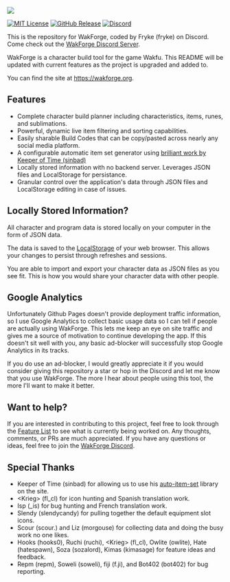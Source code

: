 ![](https://i.imgur.com/TsVnKyB.jpeg)

[![MIT License](https://img.shields.io/static/v1?label=Licence&message=MIT&color=green)](https://opensource.org/licenses/) [![GitHub Release](https://img.shields.io/static/v1?label=Version&message=2.7.1&color=blue)]() [![Discord](https://img.shields.io/static/v1?label=Discord&message=Click%20to%20Join&color=purple)](https://discord.gg/k3v2fXQWJp)

This is the repository for WakForge, coded by Fryke (fryke) on Discord. <br> Come check out the [WakForge Discord Server](https://discord.gg/k3v2fXQWJp).

WakForge is a character build tool for the game Wakfu. This README will be updated with current features as the project is upgraded and added to.

You can find the site at <https://wakforge.org>.<br>

<!-- You can find the standalone Electron version in the [releases section](https://github.com/Tmktahu/atlas/releases). -->

## Features

- Complete character build planner including characteristics, items, runes, and sublimations.
- Powerful, dynamic live item filtering and sorting capabilities.
- Easily sharable Build Codes that can be copy/pasted across nearly any social media platform.
- A configurable automatic item set generator using [brilliant work by Keeper of Time (sinbad)](https://github.com/mikeshardmind/wakfu-utils)
- Locally stored information with no backend server. Leverages JSON files and LocalStorage for persistance.
- Granular control over the application's data through JSON files and LocalStorage editing in case of issues.

## Locally Stored Information?

All character and program data is stored locally on your computer in the form of JSON data.

The data is saved to the [LocalStorage](https://developer.mozilla.org/en-US/docs/Web/API/Web_Storage_API) of your web browser. This allows your changes to persist through refreshes and sessions.

You are able to import and export your character data as JSON files as you see fit. This is how you would share your character data with other people.

## Google Analytics

Unfortunately Github Pages doesn't provide deployment traffic information, so I use Google Analytics to collect basic usage data so I can tell if people are actually using WakForge. This lets me keep an eye on site traffic and gives me a source of motivation to continue developing the app. If this doesn't sit well with you, any basic ad-blocker will successfully stop Google Analytics in its tracks.

If you do use an ad-blocker, I would greatly appreciate it if you would consider giving this repository a star or hop in the Discord and let me know that you use WakForge. The more I hear about people using this tool, the more I'll want to make it better.

## Want to help?

If you are interested in contributing to this project, feel free to look through the [Feature List](https://laminated-concrete.notion.site/Wakfu-Wizard-Feature-List-3c26bd7eb0f346f7a57f061b50230ed3) to see what is currently being worked on. Any thoughts, comments, or PRs are much appreciated. If you have any questions or ideas, feel free to join the [WakForge Discord](https://discord.gg/k3v2fXQWJp).

## Special Thanks

- Keeper of Time (sinbad) for allowing us to use his [auto-item-set](https://github.com/mikeshardmind/wakfu-utils) library on the site.
- \<Krieg\> (fl_cl) for icon hunting and Spanish translation work.
- Isp (\_is) for bug hunting and French translation work.
- Slendy (slendycandy) for pulling together the default equipment slot icons.
- Scour (scour.) and Liz (morgouse) for collecting data and doing the busy work no one likes.
- Hooks (hooks0), Ruchi (ruchi), \<Krieg\> (fl_cl), Owlite (owlite), Hate (hatespawn), Soza (sozalord), Kimas (kimasage) for feature ideas and feedback.
- Repm (repm), Soweli (soweli), fiji (f.ji), and Bot402 (bot402) for bug reporting.
